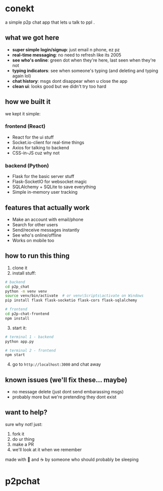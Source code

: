 #  conekt

a simple p2p chat app that lets u talk to ppl .

## what we got here

- **super simple login/signup**: just email n phone, ez pz
- **real-time messaging**: no need to refresh like its 2005
- **see who's online**: green dot when they're here, last seen when they're not
- **typing indicators**: see when someone's typing (and deleting and typing again lol)
- **chat history**: msgs dont disappear when u close the app
- **clean ui**: looks good but we didn't try too hard

## how we built it

we kept it simple:

### frontend (React)
- React for the ui stuff
- Socket.io-client for real-time things
- Axios for talking to backend
- CSS-in-JS cuz why not

### backend (Python)
- Flask for the basic server stuff
- Flask-SocketIO for websocket magic
- SQLAlchemy + SQLite to save everything
- Simple in-memory user tracking

## features that actually work

-  Make an account with email/phone
-  Search for other users
-  Send/receive messages instantly
-  See who's online/offline
-  Works on mobile too

## how to run this thing

1. clone it
2. install stuff:
```bash
# backend
cd p2p_chat
python -m venv venv
source venv/bin/activate  # or venv\Scripts\activate on Windows
pip install flask flask-socketio flask-cors flask-sqlalchemy

# frontend
cd p2p-chat-frontend
npm install
```

3. start it:
```bash
# terminal 1 - backend
python app.py

# terminal 2 - frontend
npm start
```

4. go to `http://localhost:3000` and chat away

## known issues (we'll fix these... maybe)

- no message delete (just dont send embarassing msgs)
- probably more but we're pretending they dont exist

## want to help?

sure why not! just:
1. fork it
2. do ur thing
3. make a PR
4. we'll look at it when we remember

made with 💖 and ☕️ by someone who should probably be sleeping
# p2pchat
